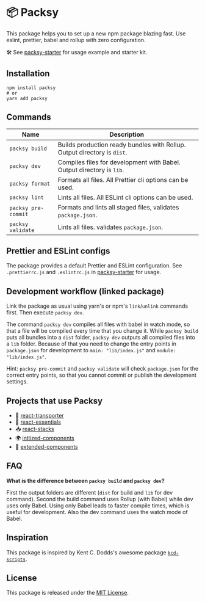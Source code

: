 # 📦 Packsy

This package helps you to set up a new npm package blazing fast. Use eslint, prettier, babel and rollup with zero configuration.

🛠 See [packsy-starter](https://github.com/ProAI/packsy-starter) for usage example and starter kit.

## Installation

```shell
npm install packsy
# or
yarn add packsy
```

## Commands

| Name                | Description                                                              |
| ------------------- | ------------------------------------------------------------------------ |
| `packsy build`      | Builds production ready bundles with Rollup. Output directory is `dist`. |
| `packsy dev`        | Compiles files for development with Babel. Output directory is `lib`.    |
| `packsy format`     | Formats all files. All Prettier cli options can be used.                 |
| `packsy lint`       | Lints all files. All ESLint cli options can be used.                     |
| `packsy pre-commit` | Formats and lints all staged files, validates `package.json`.            |
| `packsy validate`   | Lints all files. validates `package.json`.                               |

## Prettier and ESLint configs

The package provides a default Prettier and ESLint configuration. See `.prettierrc.js` and `.eslintrc.js` in [packsy-starter](https://github.com/ProAI/packsy-starter) for usage.

## Development workflow (linked package)

Link the package as usual using yarn's or npm's `link`/`unlink` commands first. Then execute `packsy dev`.

The command `packsy dev` compiles all files with babel in watch mode, so that a file will be compiled every time that you change it. While `packsy build` puts all bundles into a `dist` folder, `packsy dev` outputs all compiled files into a `lib` folder. Because of that you need to change the entry points in `package.json` for development to `main: "lib/index.js"` and `module: "lib/index.js"`.

Hint: `packsy pre-commit` and `packsy validate` will check `package.json` for the correct entry points, so that you cannot commit or publish the development settings.

## Projects that use Packsy

- 🚚 [react-transporter](https://github.com/ProAI/react-transporter)
- 🎨 [react-essentials](https://github.com/ProAI/react-essentials)
- 📥 [react-stacks](https://github.com/ProAI/react-stacks)
- 🌍 [intlized-components](https://github.com/ProAI/intlized-components)
- 🌟 [extended-components](https://github.com/ProAI/extended-components)

## FAQ

**What is the difference between `packsy build` and `packsy dev`?**

First the output folders are different (`dist` for build and `lib` for dev command). Second the build command uses Rollup (with Babel) while dev uses only Babel. Using only Babel leads to faster compile times, which is useful for development. Also the dev command uses the watch mode of Babel.

## Inspiration

This package is inspired by Kent C. Dodds's awesome package [`kcd-scripts`](https://github.com/kentcdodds/kcd-scripts).

## License

This package is released under the [MIT License](LICENSE).
